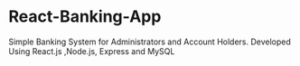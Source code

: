 # React-Banking-App
Simple Banking System for Administrators and Account Holders. Developed Using React.js ,Node.js, Express and MySQL
